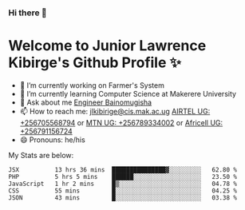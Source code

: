 ### Hi there 👋 
# Welcome to Junior Lawrence Kibirge's Github Profile ✨
 
<!--
**juniorkibirige/juniorkibirige** is a ✨ _special_ ✨ repository because its `README.md` (this file) appears on your GitHub profile.

Here are some ideas to get you started:

- 🔭 I’m currently working on ...
- 🌱 I’m currently learning ...
- 👯 I’m looking to collaborate on ...
- 🤔 I’m looking for help with ...
- 💬 Ask me about ...
- 📫 How to reach me: ...
- 😄 Pronouns: ...
- ⚡ Fun fact: ...
-->
- 🔭 I’m currently working on Farmer's System
- 🌱 I’m currently learning Computer Science at Makerere University
- 💬 Ask about me [Engineer Bainomugisha](mailto:baino@mak.ac.ug)
- 📫 How to reach me: [jlkibirige@cis.mak.ac.ug](mailto:jlkibirige@cis.mak.ac.ug) [AIRTEL UG: +256705568794](tel:+256705568794) or [MTN UG: +256789334002](tel:+256789334002) or [Africell UG: +256791156724](tel:+256791156724)
- 😄 Pronouns: he/his

My Stats are below:

<!--START_SECTION:waka-->
```text
JSX          13 hrs 36 mins  ███████████████▓░░░░░░░░░   62.80 % 
PHP          5 hrs 5 mins    ██████░░░░░░░░░░░░░░░░░░░   23.50 % 
JavaScript   1 hr 2 mins     █▒░░░░░░░░░░░░░░░░░░░░░░░   04.78 % 
CSS          55 mins         █░░░░░░░░░░░░░░░░░░░░░░░░   04.25 % 
JSON         43 mins         █░░░░░░░░░░░░░░░░░░░░░░░░   03.38 % 
```
<!--END_SECTION:waka-->
